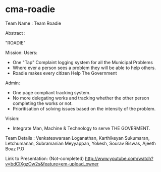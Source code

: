 cma-roadie
==========
Team Name : Team Roadie

Abstract :

"ROADIE" 

Mission:
Users:
- One "Tap" Complaint logging system for all the Municipal Problems
- Where ever a person sees a problem they will be able to help others.
- Roadie makes every citizen Help The Government

Admin:
- One page compliant tracking system.
- No more delegating works and tracking whether the other person completing the works or not.
- Prioritisation of solving issues based on the intensity of the problem.

Vision:
- Integrate Man, Machine & Technology to serve THE GOVERMENT.

Team Details : 
      Venkateswaraan Loganathan, 
      Karthikeyan Sukumaran, 
      Letchumanan, 
      Subramanian Meyyappan, 
      Yokesh, 
      Sourav Biswas, 
      Ajeeth Boaz P.O 

Link to Presentation: (Not-completed)
      http://www.youtube.com/watch?v=bdClXgzOw2s&feature=em-upload_owner
